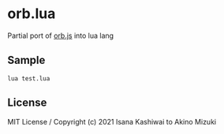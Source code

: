 # orb.lua
Partial port of [orb.js](https://github.com/lizard-isana/orb.js) into lua lang

## Sample
```
lua test.lua
```

## License
MIT License / Copyright (c) 2021 Isana Kashiwai to Akino Mizuki
